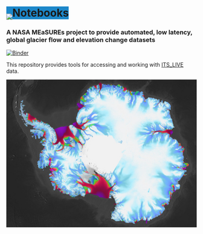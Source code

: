 <h1><span style="background-color:#1c87c9;"><img src="https://its-live-data.s3.amazonaws.com/documentation/ITS_LIVE_logo_transparent_wht.png" width="300px" align="middle" />Notebooks </span></h1>

### A NASA MEaSUREs project to provide automated, low latency, global glacier flow and elevation change datasets

[![Binder](https://mybinder.org/badge_logo.svg)](https://mybinder.org/v2/gh/nasa-jpl/its_live/main?urlpath=lab/tree/notebooks)

This repository provides tools for accessing and working with [ITS_LIVE](https://its-live.jpl.nasa.gov/) data.

<img src="https://raw.githubusercontent.com/betolink/its_live/main/notebooks/its_live_antarctic_vel.jpg"  width="600px" align="middle" />

